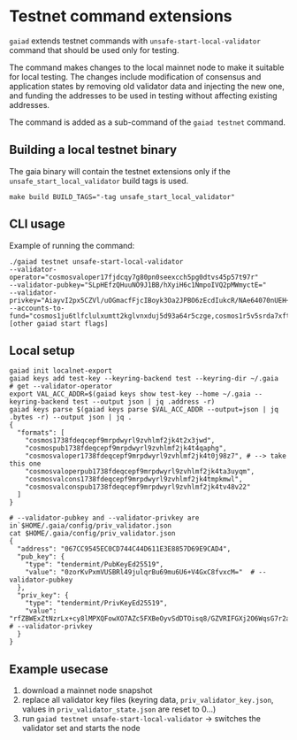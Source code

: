 # Testnet command extensions

`gaiad` extends testnet commands with `unsafe-start-local-validator` command that should be used only for testing.

The command makes changes to the local mainnet node to make it suitable for local testing. The changes include modification of consensus and application states by removing old validator data and injecting the new one, and funding the addresses to be used in testing without affecting existing addresses.

The command is added as a sub-command of the `gaiad testnet` command.

## Building a local testnet binary

The gaia binary will contain the testnet extensions only if the `unsafe_start_local_validator` build tags is used.

```shell
make build BUILD_TAGS="-tag unsafe_start_local_validator"
```

## CLI usage
Example of running the command:

```shell
./gaiad testnet unsafe-start-local-validator  
--validator-operator="cosmosvaloper17fjdcqy7g80pn0seexcch5pg0dtvs45p57t97r"  
--validator-pubkey="SLpHEfzQHuuNO9J1BB/hXyiH6c1NmpoIVQ2pMWmyctE=" 
--validator-privkey="AiayvI2px5CZVl/uOGmacfFjcIBoyk3Oa2JPBO6zEcdIukcR/NAe64070nUEH+FfKIfpzU2amghVDakxabJy0Q=="  
--accounts-to-fund="cosmos1ju6tlfclulxumtt2kglvnxduj5d93a64r5czge,cosmos1r5v5srda7xfth3hn2s26txvrcrntldjumt8mhl"  
[other gaiad start flags]
```

## Local setup
```shell
gaiad init localnet-export
gaiad keys add test-key --keyring-backend test --keyring-dir ~/.gaia
# get --validator-operator
export VAL_ACC_ADDR=$(gaiad keys show test-key --home ~/.gaia --keyring-backend test --output json | jq .address -r)
gaiad keys parse $(gaiad keys parse $VAL_ACC_ADDR --output=json | jq .bytes -r) --output json | jq .
{
  "formats": [
    "cosmos1738fdeqcepf9mrpdwyrl9zvhlmf2jk4t2x3jwd",
    "cosmospub1738fdeqcepf9mrpdwyrl9zvhlmf2jk4t4qaphg",
    "cosmosvaloper1738fdeqcepf9mrpdwyrl9zvhlmf2jk4t0j98z7", # --> take this one
    "cosmosvaloperpub1738fdeqcepf9mrpdwyrl9zvhlmf2jk4ta3uyqm",
    "cosmosvalcons1738fdeqcepf9mrpdwyrl9zvhlmf2jk4tmpkmwl",
    "cosmosvalconspub1738fdeqcepf9mrpdwyrl9zvhlmf2jk4tv48v22"
  ]
}

# --validator-pubkey and --validator-privkey are in`$HOME/.gaia/config/priv_validator.json
cat $HOME/.gaia/config/priv_validator.json
{
  "address": "067CC9545EC0CD744C44D611E3E8857D69E9CAD4",
  "pub_key": {
    "type": "tendermint/PubKeyEd25519",
    "value": "0zorKvPxmVUSBRl49julqrBu69mu6U6+V4GxC8fvxcM="  # --validator-pubkey
  },
  "priv_key": {
    "type": "tendermint/PrivKeyEd25519",
    "value": "rfZBWExZtNzrLx+cy8lMPXQFowXO7AZc5FXBeOyvSdDTOisq8/GZVRIFGXj2O6WqsG7r2a7pTr5XgbELx+/Fww==" # --validator-privkey
  }
}
```


## Example usecase

1. download a mainnet node snapshot
2. replace all validator key files (keyring data, `priv_validator_key.json`, values in `priv_validator_state.json` are reset to 0...)
3. run `gaiad testnet unsafe-start-local-validator` -> switches the validator set and starts the node

